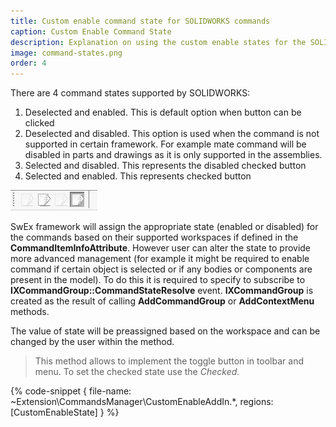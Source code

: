 ```yaml
---
title: Custom enable command state for SOLIDWORKS commands
caption: Custom Enable Command State
description: Explanation on using the custom enable states for the SOLIDWORKS commands using xCAD framework
image: command-states.png
order: 4
---
```

There are 4 command states supported by SOLIDWORKS:

1. Deselected and enabled. This is default option when button can be clicked
1. Deselected and disabled. This option is used when the command is not supported in certain framework. For example mate command will be disabled in parts and drawings as it is only supported in the assemblies.
1. Selected and disabled. This represents the disabled checked button
1. Selected and enabled. This represents checked button

![Supported command states](command-states.png)

SwEx framework will assign the appropriate state (enabled or disabled) for the commands based on their supported workspaces if defined in the **CommandItemInfoAttribute**. However user can alter the state to provide more advanced management (for example it might be required to enable command if certain object is selected or if any bodies or components are present in the model). To do this it is required to specify to subscribe to **IXCommandGroup::CommandStateResolve** event. **IXCommandGroup** is created as the result of calling **AddCommandGroup** or **AddContextMenu** methods.

The value of state will be preassigned based on the workspace and can be changed by the user within the method.

> This method allows to implement the toggle button in toolbar and menu. To set the checked state use the *Checked*.

{% code-snippet { file-name: ~Extension\CommandsManager\CustomEnableAddIn.*, regions: [CustomEnableState] } %}